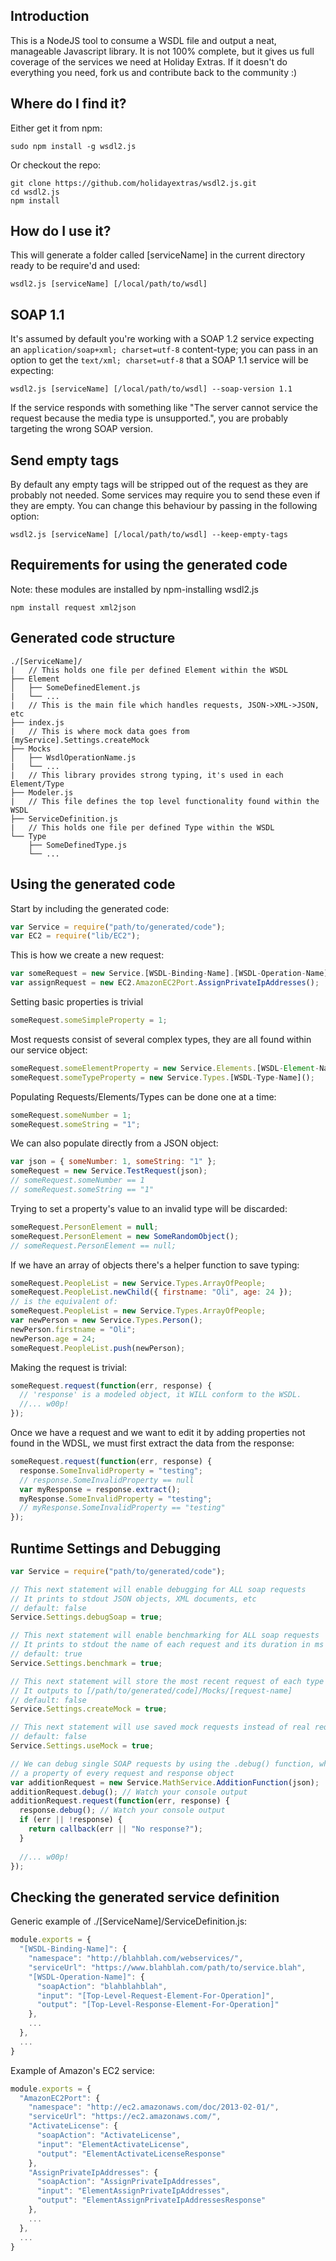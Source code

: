 
## Introduction
This is a NodeJS tool to consume a WSDL file and output a neat, manageable Javascript library. It is not 100% complete, but it gives us full coverage of the services we need at Holiday Extras. If it doesn't do everything you need, fork us and contribute back to the community :)

## Where do I find it?
Either get it from npm:
```
sudo npm install -g wsdl2.js
```
Or checkout the repo:
```
git clone https://github.com/holidayextras/wsdl2.js.git
cd wsdl2.js
npm install
```

## How do I use it?
This will generate a folder called [serviceName] in the current directory ready to be require'd and used:
```
wsdl2.js [serviceName] [/local/path/to/wsdl]
```

## SOAP 1.1
It's assumed by default you're working with a SOAP 1.2 service expecting an `application/soap+xml; charset=utf-8` content-type; you can pass in an option to get the `text/xml; charset=utf-8` that a SOAP 1.1 service will be expecting:

```
wsdl2.js [serviceName] [/local/path/to/wsdl] --soap-version 1.1
```

If the service responds with something like "The server cannot service the request because the media type is unsupported.", you are probably targeting the wrong SOAP version.

## Send empty tags
By default any empty tags will be stripped out of the request as they are probably not needed. Some services may require you to send these even if they are empty. You can change this behaviour by passing in the following option:

```
wsdl2.js [serviceName] [/local/path/to/wsdl] --keep-empty-tags
```

## Requirements for using the generated code
Note: these modules are installed by npm-installing wsdl2.js
```
npm install request xml2json
```

## Generated code structure
```
./[ServiceName]/
|   // This holds one file per defined Element within the WSDL
├── Element
│   ├── SomeDefinedElement.js
|   └── ...
|   // This is the main file which handles requests, JSON->XML->JSON, etc
├── index.js
|   // This is where mock data goes from [myService].Settings.createMock
├── Mocks
│   ├── WsdlOperationName.js
|   └── ...
|   // This library provides strong typing, it's used in each Element/Type
├── Modeler.js
|   // This file defines the top level functionality found within the WSDL
├── ServiceDefinition.js
|   // This holds one file per defined Type within the WSDL
└── Type
    ├── SomeDefinedType.js
    └── ...
```

## Using the generated code
Start by including the generated code:
```javascript
var Service = require("path/to/generated/code");
var EC2 = require("lib/EC2");
```
This is how we create a new request:
```javascript
var someRequest = new Service.[WSDL-Binding-Name].[WSDL-Operation-Name]();
var assignRequest = new EC2.AmazonEC2Port.AssignPrivateIpAddresses();
```
Setting basic properties is trivial
```javascript
someRequest.someSimpleProperty = 1;
```
Most requests consist of several complex types, they are all found within our service object:
```javascript
someRequest.someElementProperty = new Service.Elements.[WSDL-Element-Name]();
someRequest.someTypeProperty = new Service.Types.[WSDL-Type-Name]();
```
Populating Requests/Elements/Types can be done one at a time:
```javascript
someRequest.someNumber = 1;
someRequest.someString = "1";
```
We can also populate directly from a JSON object:
```javascript
var json = { someNumber: 1, someString: "1" };
someRequest = new Service.TestRequest(json);
// someRequest.someNumber == 1
// someRequest.someString == "1"
```
Trying to set a property's value to an invalid type will be discarded:
```javascript
someRequest.PersonElement = null;
someRequest.PersonElement = new SomeRandomObject();
// someRequest.PersonElement == null;
```
If we have an array of objects there's a helper function to save typing:
```javascript
someRequest.PeopleList = new Service.Types.ArrayOfPeople;
someRequest.PeopleList.newChild({ firstname: "Oli", age: 24 });
// is the equivalent of:
someRequest.PeopleList = new Service.Types.ArrayOfPeople;
var newPerson = new Service.Types.Person();
newPerson.firstname = "Oli";
newPerson.age = 24;
someRequest.PeopleList.push(newPerson);
```
Making the request is trivial:
```javascript
someRequest.request(function(err, response) {
  // 'response' is a modeled object, it WILL conform to the WSDL.
  //... w00p!
});
```
Once we have a request and we want to edit it by adding properties not found in the WDSL, we must first extract the data from the response:
```javascript
someRequest.request(function(err, response) {
  response.SomeInvalidProperty = "testing";
  // response.SomeInvalidProperty == null
  var myResponse = response.extract();
  myResponse.SomeInvalidProperty = "testing";
  // myResponse.SomeInvalidProperty == "testing"
});
```

## Runtime Settings and Debugging
```javascript
var Service = require("path/to/generated/code");

// This next statement will enable debugging for ALL soap requests
// It prints to stdout JSON objects, XML documents, etc
// default: false
Service.Settings.debugSoap = true;

// This next statement will enable benchmarking for ALL soap requests
// It prints to stdout the name of each request and its duration in ms
// default: true
Service.Settings.benchmark = true;

// This next statement will store the most recent request of each type to file
// It outputs to [/path/to/generated/code]/Mocks/[request-name]
// default: false
Service.Settings.createMock = true;

// This next statement will use saved mock requests instead of real requests
// default: false
Service.Settings.useMock = true;

// We can debug single SOAP requests by using the .debug() function, which is
// a property of every request and response object
var additionRequest = new Service.MathService.AdditionFunction(json);
additionRequest.debug(); // Watch your console output
additionRequest.request(function(err, response) {
  response.debug(); // Watch your console output
  if (err || !response) {
    return callback(err || "No response?");
  }
  
  //... w00p!
});
```

## Checking the generated service definition
Generic example of ./[ServiceName]/ServiceDefinition.js:
```javascript
module.exports = {
  "[WSDL-Binding-Name]": {
    "namespace": "http://blahblah.com/webservices/",
    "serviceUrl": "https://www.blahblah.com/path/to/service.blah",
    "[WSDL-Operation-Name]": {
      "soapAction": "blahblahblah",
      "input": "[Top-Level-Request-Element-For-Operation]",
      "output": "[Top-Level-Response-Element-For-Operation]"
    },
    ...
  },
  ...
}
```
Example of Amazon's EC2 service:
```javascript
module.exports = {
  "AmazonEC2Port": {
    "namespace": "http://ec2.amazonaws.com/doc/2013-02-01/",
    "serviceUrl": "https://ec2.amazonaws.com/",
    "ActivateLicense": {
      "soapAction": "ActivateLicense",
      "input": "ElementActivateLicense",
      "output": "ElementActivateLicenseResponse"
    },
    "AssignPrivateIpAddresses": {
      "soapAction": "AssignPrivateIpAddresses",
      "input": "ElementAssignPrivateIpAddresses",
      "output": "ElementAssignPrivateIpAddressesResponse"
    },
    ...
  },
  ...
}
```

